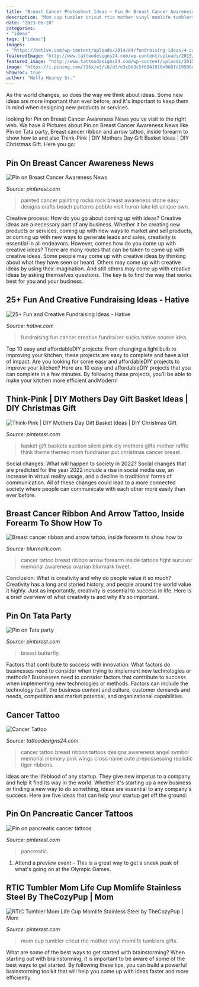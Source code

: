 ```yaml
---
title: "Breast Cancer Photoshoot Ideas ~ Pin On Breast Cancer Awareness News"
description: "Mom cup tumbler cricut rtic mother vinyl momlife tumblers gifts"
date: "2023-06-20"
categories:
- "ideas"
tags: ["ideas"]
images:
- "https://hative.com/wp-content/uploads/2014/04/fundraising-ideas/4-cancer-sucks-fundraising.jpg"
featuredImage: "http://www.tattoodesigns24.com/wp-content/uploads/2015/01/Breast-Cancer-Ribbon-Tattoo-On-Back.jpg"
featured_image: "http://www.tattoodesigns24.com/wp-content/uploads/2015/01/Breast-Cancer-Ribbon-Tattoo-On-Back.jpg"
image: "https://i.pinimg.com/736x/e3/c8/d3/e3c8d3c5f6941910e968fc19506ca1e0.jpg"
ShowToc: true
author: "Nella Heaney Sr."
---
```



As the world changes, so does the way we think about ideas. Some new ideas are more important than ever before, and it's important to keep them in mind when designing new products or services.

	

		
looking for Pin on Breast Cancer Awareness News you've visit to the right web. We have 8 Pictures about Pin on Breast Cancer Awareness News like Pin on Tata party, Breast cancer ribbon and arrow tattoo, inside forearm to show how to and also Think-Pink | DIY Mothers Day Gift Basket Ideas | DIY Christmas Gift. Here you go:
		
    
## Pin On Breast Cancer Awareness News

<img loading=lazy src="https://i.pinimg.com/736x/e3/c8/d3/e3c8d3c5f6941910e968fc19506ca1e0.jpg" onerror="this.onerror=null;this.src='https://tse2.mm.bing.net/th?id=OIP.3DMZ9WMr3i6lwwew4W6gegHaNK&amp;pid=15.1';" alt="Pin on Breast Cancer Awareness News">

_Source: pinterest.com_

>painted cancer painting rocks rock breast awareness stone easy designs crafts beach patterns pebble visit huron lake let unique own. 

	

Creative process: How do you go about coming up with ideas?
Creative ideas are a necessary part of any business. Whether it be creating new products or services, coming up with new ways to market and sell products, or coming up with new ways to generate leads and sales, creativity is essential in all endeavors. However, comes how do you come up with creative ideas? There are many routes that can be taken to come up with creative ideas. Some people may come up with creative ideas by thinking about what they have seen or heard. Others may come up with creative ideas by using their imagination. And still others may come up with creative ideas by asking themselves questions. The key is to find the way that works best for you and your business.

    
## 25+ Fun And Creative Fundraising Ideas - Hative

<img loading=lazy src="https://hative.com/wp-content/uploads/2014/04/fundraising-ideas/4-cancer-sucks-fundraising.jpg" onerror="this.onerror=null;this.src='https://tse3.mm.bing.net/th?id=OIP.LEh9FQQnTehJr5KpAVlKfwHaJ4&amp;pid=15.1';" alt="25+ Fun and Creative Fundraising Ideas - Hative">

_Source: hative.com_

>fundraising fun cancer creative fundraiser sucks hative source idea. 

	

Top 10 easy and affordableDIY projects: From changing a light bulb to improving your kitchen, these projects are easy to complete and have a lot of impact.
Are you looking for some easy and affordableDIY projects to improve your kitchen? Here are 10 easy and affordableDIY projects that you can complete in a few minutes. By following these projects, you’ll be able to make your kitchen more efficient andModern!

    
## Think-Pink | DIY Mothers Day Gift Basket Ideas | DIY Christmas Gift

<img loading=lazy src="https://i.pinimg.com/736x/84/3d/ee/843deeaf3257731cc14b5f96d48d9801--diy-mothers-day-gift-basket-ideas-diy-mothers-day-gifts.jpg" onerror="this.onerror=null;this.src='https://tse3.mm.bing.net/th?id=OIP.pW0YCPAgskDKsFXNnlxpHgHaJ4&amp;pid=15.1';" alt="Think-Pink | DIY Mothers Day Gift Basket Ideas | DIY Christmas Gift">

_Source: pinterest.com_

>basket gift baskets auction silent pink diy mothers gifts mother raffle think theme themed mom fundraiser put christmas cancer breast. 

	

Social changes: What will happen to society in 2022?
Social changes that are predicted for the year 2022 include a rise in social media use, an increase in virtual reality usage, and a decline in traditional forms of communication. All of these changes could lead to a more connected society where people can communicate with each other more easily than ever before.

    
## Breast Cancer Ribbon And Arrow Tattoo, Inside Forearm To Show How To

<img loading=lazy src="https://www.blurmark.com/wp-content/uploads/2018/09/Breast-cancer-ribbon-and-arrow-tattoo-inside-forearm-to-show-how-to-fight-with-cancer..jpg" onerror="this.onerror=null;this.src='https://tse3.mm.bing.net/th?id=OIP.2gotyWfo1qHIrV_UTxekLgAAAA&amp;pid=15.1';" alt="Breast cancer ribbon and arrow tattoo, inside forearm to show how to">

_Source: blurmark.com_

>cancer tattoo breast ribbon arrow forearm inside tattoos fight survivor memorial awareness ovarian blurmark tweet. 

	

Conclusion: What is creativity and why do people value it so much?
Creativity has a long and storied history, and people around the world value it highly. Just as importantly, creativity is essential to success in life. Here is a brief overview of what creativity is and why it’s so important.

    
## Pin On Tata Party

<img loading=lazy src="https://i.pinimg.com/736x/9d/b9/b7/9db9b77a4503cd9f107accf1c798054c.jpg" onerror="this.onerror=null;this.src='https://tse2.mm.bing.net/th?id=OIP.ctyoSx1sdvBJXyoW5LcxDgHaJ4&amp;pid=15.1';" alt="Pin on Tata party">

_Source: pinterest.com_

>breast butterfly. 

	

Factors that contribute to success with innovation: What factors do businesses need to consider when trying to implement new technologies or methods?
Businesses need to consider factors that contribute to success when implementing new technologies or methods. Factors can include the technology itself, the business context and culture, customer demands and needs, competition and market potential, and organizational capabilities.

    
## Cancer Tattoo

<img loading=lazy src="http://www.tattoodesigns24.com/wp-content/uploads/2015/01/Breast-Cancer-Ribbon-Tattoo-On-Back.jpg" onerror="this.onerror=null;this.src='https://tse3.mm.bing.net/th?id=OIP.X8Dt65qldIjkw4PY0P7UIAHaJ4&amp;pid=15.1';" alt="Cancer Tattoo">

_Source: tattoodesigns24.com_

>cancer tattoo breast ribbon tattoos designs awareness angel symbol memorial memory pink wings cross name cute prepossessing realistic tiger ribbons. 

	

Ideas are the lifeblood of any startup. They give new impetus to a company and help it find its way in the world. Whether it's starting up a new business or finding a new way to do something, ideas are essential to any company's success. Here are five ideas that can help your startup get off the ground: 

    
## Pin On Pancreatic Cancer Tattoos

<img loading=lazy src="https://i.pinimg.com/736x/20/8a/c8/208ac8170ff433bc1a9b56867b377bbd.jpg" onerror="this.onerror=null;this.src='https://tse3.mm.bing.net/th?id=OIP.aOxgcEMaahlcPcYKX1VP4wHaNK&amp;pid=15.1';" alt="Pin on pancreatic cancer tattoos">

_Source: pinterest.com_

>pancreatic. 

	

1. Attend a preview event – This is a great way to get a sneak peak of what's going on at the Olympic Games.

    
## RTIC Tumbler Mom Life Cup Momlife Stainless Steel By TheCozyPup | Mom

<img loading=lazy src="https://i.pinimg.com/736x/33/45/ac/3345ac4b75c21badab778b3fa34eb220--gifts-for-mom-mother-day-gifts.jpg" onerror="this.onerror=null;this.src='https://tse4.mm.bing.net/th?id=OIP.KjO_7WkKDqAURLJqbq-EnAHaKB&amp;pid=15.1';" alt="RTIC Tumbler Mom Life Cup Momlife Stainless Steel by TheCozyPup | Mom">

_Source: pinterest.com_

>mom cup tumbler cricut rtic mother vinyl momlife tumblers gifts. 

	

What are some of the best ways to get started with brainstorming?
When starting out with brainstorming, it is important to be aware of some of the best ways to get started. By following these tips, you can build a powerful brainstorming toolkit that will help you come up with ideas faster and more efficiently.

